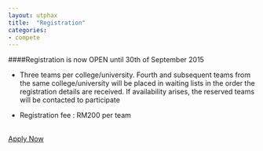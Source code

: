 ```yaml
---
layout: utphax
title:  "Registration"
categories:
- compete
---
```

####Registration is now OPEN until 30th of September 2015

* Three teams per college/university. Fourth and subsequent teams from the same college/university will be placed in waiting lists in the order the registration details are received. If availability arises, the reserved teams will be contacted to participate

* Registration fee : RM200 per team


<p><br/><a href="{{ "/register/" | prepend: site.baseurl }}" class="btn btn-theme">Apply Now</a></p>
